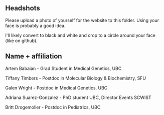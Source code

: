 ## Headshots

Please upload a photo of yourself for the website to this folder.
Using your face is probably a good idea.

I'll likely convert to black and white and crop to a circle around your face (like on github).

## Name + affiliation

Artem Babaian - Grad Student in Medical Genetics, UBC

Tiffany Timbers - Postdoc in Molecular Biology & Biochemistry, SFU

Galen Wright - Postdoc in Medical Genetics, UBC

Adriana Suarez-Gonzalez - PhD student UBC, Director Events SCWIST

Britt Drogemoller - Postdoc in Pediatrics, UBC
